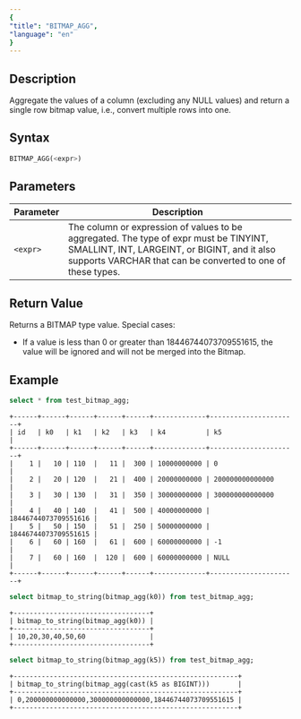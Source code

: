 ```yaml
---
{
"title": "BITMAP_AGG",
"language": "en"
}
---
```


<!-- 
Licensed to the Apache Software Foundation (ASF) under one
or more contributor license agreements.  See the NOTICE file
distributed with this work for additional information
regarding copyright ownership.  The ASF licenses this file
to you under the Apache License, Version 2.0 (the
"License"); you may not use this file except in compliance
with the License.  You may obtain a copy of the License at

  http://www.apache.org/licenses/LICENSE-2.0

Unless required by applicable law or agreed to in writing,
software distributed under the License is distributed on an
"AS IS" BASIS, WITHOUT WARRANTIES OR CONDITIONS OF ANY
KIND, either express or implied.  See the License for the
specific language governing permissions and limitations
under the License.
-->

## Description

Aggregate the values of a column (excluding any NULL values) and return a single row bitmap value, i.e., convert multiple rows into one.

## Syntax

```sql
BITMAP_AGG(<expr>)
```

## Parameters

| Parameter | Description |
| -- | -- |
| `<expr>` | The column or expression of values to be aggregated. The type of expr must be TINYINT, SMALLINT, INT, LARGEINT, or BIGINT, and it also supports VARCHAR that can be converted to one of these types. |

## Return Value

Returns a BITMAP type value. Special cases:

- If a value is less than 0 or greater than 18446744073709551615, the value will be ignored and will not be merged into the Bitmap.

## Example

```sql
select * from test_bitmap_agg;
```

```text
+------+------+------+------+------+-------------+----------------------+
| id   | k0   | k1   | k2   | k3   | k4          | k5                   |
+------+------+------+------+------+-------------+----------------------+
|    1 |   10 | 110  |   11 |  300 | 10000000000 | 0                    |
|    2 |   20 | 120  |   21 |  400 | 20000000000 | 200000000000000      |
|    3 |   30 | 130  |   31 |  350 | 30000000000 | 300000000000000      |
|    4 |   40 | 140  |   41 |  500 | 40000000000 | 18446744073709551616 |
|    5 |   50 | 150  |   51 |  250 | 50000000000 | 18446744073709551615 |
|    6 |   60 | 160  |   61 |  600 | 60000000000 | -1                   |
|    7 |   60 | 160  |  120 |  600 | 60000000000 | NULL                 |
+------+------+------+------+------+-------------+----------------------+
```

```sql
select bitmap_to_string(bitmap_agg(k0)) from test_bitmap_agg;
```

```text
+----------------------------------+
| bitmap_to_string(bitmap_agg(k0)) |
+----------------------------------+
| 10,20,30,40,50,60                |
+----------------------------------+
```

```sql
select bitmap_to_string(bitmap_agg(k5)) from test_bitmap_agg;
```

```text
+--------------------------------------------------------+
| bitmap_to_string(bitmap_agg(cast(k5 as BIGINT)))       |
+--------------------------------------------------------+
| 0,200000000000000,300000000000000,18446744073709551615 |
+--------------------------------------------------------+
```

